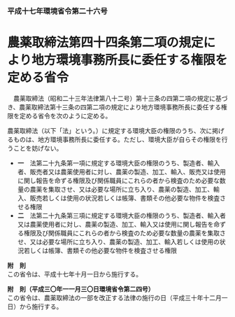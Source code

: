 ### 平成十七年環境省令第二十六号  
# 農薬取締法第四十四条第二項の規定により地方環境事務所長に委任する権限を定める省令  
　農薬取締法（昭和二十三年法律第八十二号）第十三条の四第二項の規定に基づき、農薬取締法第十三条の四第二項の規定により地方環境事務所長に委任する権限を定める省令を次のように定める。  
  
農薬取締法（以下「法」という。）に規定する環境大臣の権限のうち、次に掲げるものは、地方環境事務所長に委任する。ただし、環境大臣が自らその権限を行うことを妨げない。  
* **一**　法第二十九条第一項に規定する環境大臣の権限のうち、製造者、輸入者、販売者又は農薬使用者に対し、農薬の製造、加工、輸入、販売又は使用に関し報告を命ずる権限及び関係職員にこれらの者から検査のため必要な数量の農薬を集取させ、又は必要な場所に立ち入り、農薬の製造、加工、輸入、販売若しくは使用の状況若しくは帳簿、書類その他必要な物件を検査させる権限  
* **二**　法第二十九条第三項に規定する環境大臣の権限のうち、製造者、輸入者又は農薬使用者に対し、農薬の製造、加工、輸入又は使用に関し報告を命ずる権限及び関係職員にこれらの者から検査のため必要な数量の農薬を集取させ、又は必要な場所に立ち入り、農薬の製造、加工、輸入若しくは使用の状況若しくは帳簿、書類その他必要な物件を検査させる権限  
  
**附　則**  
この省令は、平成十七年十月一日から施行する。  
  
**附　則（平成三〇年一一月三〇日環境省令第二四号）**  
この省令は、農薬取締法の一部を改正する法律の施行の日（平成三十年十二月一日）から施行する。  
  
